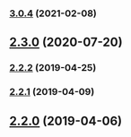 ### [3.0.4](https://github.com/Codecademy/babel-preset-codecademy/compare/v2.3.0...v3.0.4) (2021-02-08)

## [2.3.0](https://github.com/Codecademy/babel-preset-codecademy/compare/v2.2.2...v2.3.0) (2020-07-20)

### [2.2.2](https://github.com/Codecademy/babel-preset-codecademy/compare/v2.2.1...v2.2.2) (2019-04-25)

### [2.2.1](https://github.com/Codecademy/babel-preset-codecademy/compare/v2.2.0...v2.2.1) (2019-04-09)

## [2.2.0](https://github.com/Codecademy/babel-preset-codecademy/compare/v2.0.1...v2.2.0) (2019-04-06)

